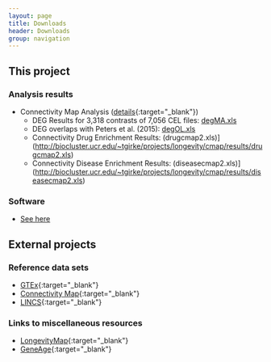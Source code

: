 ```yaml
---
layout: page
title: Downloads
header: Downloads
group: navigation
---
```


## This project

### Analysis results 

* Connectivity Map Analysis ([details](https://htmlpreview.github.io/?https://github.com/tgirke/longevityTools/blob/master/vignettes/longevityTools.html){:target="_blank"})
    * DEG Results for 3,318 contrasts of 7,056 CEL files: [degMA.xls](http://biocluster.ucr.edu/~tgirke/projects/longevity/cmap/results/degMA.xls)
    * DEG overlaps with Peters et al. (2015): [degOL.xls](http://biocluster.ucr.edu/~tgirke/projects/longevity/cmap/results/degMA.xls)
    * Connectivity Drug Enrichment Results: (drugcmap2.xls)](http://biocluster.ucr.edu/~tgirke/projects/longevity/cmap/results/drugcmap2.xls)
    * Connectivity Disease Enrichment Results: (diseasecmap2.xls)](http://biocluster.ucr.edu/~tgirke/projects/longevity/cmap/results/diseasecmap2.xls)

### Software

* [See here](http://www.longevitygenomics.org/software/)

## External projects

### Reference data sets

* [GTEx](http://www.gtexportal.org/home/){:target="_blank"}
* [Connectivity Map](https://www.broadinstitute.org/cmap/){:target="_blank"}
* [LINCS](http://www.lincsproject.org/data/){:target="_blank"}

### Links to miscellaneous resources

* [LongevityMap](http://genomics.senescence.info/longevity){:target="_blank"}
* [GeneAge](http://genomics.senescence.info/genes/){:target="_blank"}
